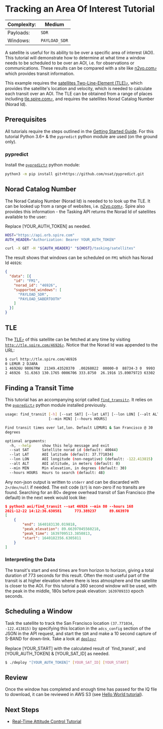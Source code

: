 # Tracking an Area Of Interest Tutorial

|Complexity:|Medium|
|-|-|
|Payloads:|`SDR`|
|Windows:|`PAYLOAD_SDR`|

A satellite is useful for its ability to be over a specific area of interest (AOI). This tutorial will demonstrate how to determine at what time a window needs to be scheduled to be over an AOI, i.e. for observations or communications. These results can be compared with a site like [n2yo.com⤴](https://www.n2yo.com/passes/?s=46926) which provides transit information.

This example requires the [satellites Two-Line-Element (TLE)⤴](https://en.wikipedia.org/wiki/Two-line_element_set), which provides the satellite's location and velocity, which is needed to calculate each transit over an AOI. The TLE can be obtained from a range of places including [tle.spire.com⤴](http://tle.spire.com/), and requires the satellites Norad Catalog Number (Norad Id).

## Prerequisites

All tutorials require the steps outlined in the [Getting Started Guide](../../GettingStarted.md). For this tutorial Python 3.6+ & the `pypredict` python module are used (on the ground only).

### pypredict

Install the [`pypredict`⤴](https://github.com/nsat/pypredict) python module:

```bash
python3 -m pip install git+https://github.com/nsat/pypredict.git
```

## Norad Catalog Number

The Norad Catalog Number (Norad Id) is needed to to look up the TLE. It can be looked up from a range of websites, i.e. [n2yo.com⤴](https://www.n2yo.com/). Spire also provides this information - the Tasking API returns the Norad Id of satellites available to the user:

<aside class="notice">Replace [YOUR_AUTH_TOKEN] as needed.</aside>

```bash
HOST="https://api.orb.spire.com"
AUTH_HEADER="Authorization: Bearer YOUR_AUTH_TOKEN"

curl -X GET -H "${AUTH_HEADER}" "${HOST}/tasking/satellites"
```

The result shows that windows can be scheduled on `FM1` which has Norad Id `46926`:

```json
{
  "data": [{
    "id": "FM1",
    "norad_id": "46926",
    "supported_windows": [
      "PAYLOAD_SDR",
      "PAYLOAD_SABERTOOTH"
    ]
  }]
}
```

## TLE

The [TLE⤴](https://en.wikipedia.org/wiki/Two-line_element_set) of this satellite can be fetched at any time by visiting [`http://tle.spire.com/46926`⤴](http://tle.spire.com/46926). Notice that the Norad Id was appended to the URL:

```bash
$ curl http://tle.spire.com/46926
0 LEMUR 2 DJARA
1 46926U 98067RW  21349.43520370  .00268022  00000-0  88734-3 0  9993
2 46926  51.6363 130.1765 0006706 333.8750  26.1916 15.89079723 63302
```

## Finding a Transit Time

This tutorial has an accompanying script called [`find_transit`⤴](https://github.com/nsat/space-services-user-guide/blob/main/tutorials/aoi/find_transit). It relies on the [`pypredict`⤴](https://github.com/nsat/pypredict) python module installed previously.

```bash
usage: find_transit [-h] [--sat SAT] [--lat LAT] [--lon LON] [--alt ALT]
                    [--min MIN] [--hours HOURS]

Find transit times over lat,lon. Default LEMUR1 & San Francisco @ 30
degrees

optional arguments:
  -h, --help     show this help message and exit
  --sat SAT      Satellite norad id (default: 40044)
  --lat LAT      AOI latitude (default: 37.771034)
  --lon LON      AOI longitude (non-negative) (default: -122.413815)
  --alt ALT      AOI altitude, in meters (default: 0)
  --min MIN      Min elevation, in degrees (default: 30)
  --hours HOURS  Hours to search (default: 48)
  ```

Any non-json output is written to `stderr` and can be discarded with `2>/dev/null` if needed. The exit code (`$?`) is non-zero if no transits are found. Searching for an 80+ degree overhead transit of San Francisco (the default) in the next week would look like:

```json
$ python3 aoi/find_transit --sat 46926 --min 80 --hours 168
2021-12-22 14:12:36.630581      773.389237      89.663970
[
    {
        "end": 1640183130.019818,
        "peak_elevation": 89.66397045560218,
        "peak_time": 1639709513.3850813,
        "start": 1640182356.6305811
    }
]
```


### Interpreting the Data

The transit's start and end times are from horizon to horizon, giving a total duration of 773 seconds for this result. Often the most useful part of the transit is at higher elevation where there is less atmosphere and the satellite is closer to the AOI. For this tutorial a 360 second window will be used, with the peak in the middle, 180s before peak elevation: `1639709333` epoch seconds.


## Scheduling a Window

Task the satellite to track the San Francisco location `(37.771034, -122.413815)` by specifying this location in the `adcs_config` section of the JSON in the API request, and start the `SDR` and make a 10 second capture of S-BAND for down-link. Take a look at [`deploy`⤴](https://github.com/nsat/space-services-user-guide/blob/main/tutorials/cuda/deploy)


<aside class="notice">Replace [YOUR_START] with the calculated result of `find_transit`, and [YOUR_AUTH_TOKEN] & [YOUR_SAT_ID] as needed.</aside>

```bash
$ ./deploy "[YOUR_AUTH_TOKEN]" [YOUR_SAT_ID] [YOUR_START]
```

## Review

Once the window has completed and enough time has passed for the IQ file to download, it can be reviewed in AWS S3 (see [Hello World tutorial](../hello_world/#review)).


## Next Steps

 - [Real-Time Attitude Control Tutorial](../adcs-lease/)
